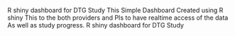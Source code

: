 R shiny dashboard for DTG Study
This Simple Dashboard Created using R shiny
This to the both providers and PIs to have realtime access of the data
As well as study progress.
R shiny dashboard for DTG Study
